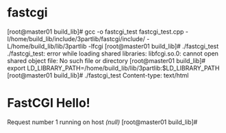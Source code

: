 # fastcgi

[root@master01 build_lib]# gcc -o fastcgi_test fastcgi_test.cpp -I/home/build_lib/include/3partlib/fastcgi/include/ -L/home/build_lib/lib/3partlib -lfcgi
[root@master01 build_lib]# ./fastcgi_test
./fastcgi_test: error while loading shared libraries: libfcgi.so.0: cannot open shared object file: No such file or directory
[root@master01 build_lib]# export LD_LIBRARY_PATH=/home/build_lib/lib/3partlib:$LD_LIBRARY_PATH [root@master01 build_lib]# ./fastcgi_test
Content-type: text/html

<title>FastCGI Hello!</title><h1>FastCGI Hello!</h1>Request number 1 running on host <i>(null)</i>
[root@master01 build_lib]#
